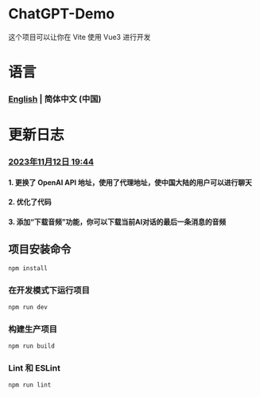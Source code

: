 # ChatGPT-Demo

这个项目可以让你在 Vite 使用 Vue3 进行开发

# 语言
### [English](https://github.com/qaz3440798292/chatgpt-demo/blob/main/README.md) | 简体中文 (中国)

# 更新日志

### [2023年11月12日 19:44]()
#### 1. 更换了 OpenAI API 地址，使用了代理地址，使中国大陆的用户可以进行聊天
#### 2. 优化了代码
#### 3. 添加“下载音频”功能，你可以下载当前AI对话的最后一条消息的音频




## 项目安装命令

```sh
npm install
```

### 在开发模式下运行项目

```sh
npm run dev
```

### 构建生产项目

```sh
npm run build
```

### Lint 和 ESLint

```sh
npm run lint
```
